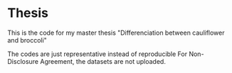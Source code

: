 # Thesis
This is the code for my master thesis "Differenciation between cauliflower and broccoli"

The codes are just representative instead of reproducible
For Non-Disclosure Agreement, the datasets are not uploaded.



